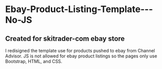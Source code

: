 # Ebay-Product-Listing-Template---No-JS
## Created for skitrader-com ebay store

I redisigned the template use for products pushed to ebay from Channel Advisor. 
JS is not allowed for ebay product listings so the pages only use Bootstrap, HTML, and CSS.
